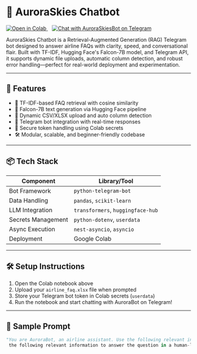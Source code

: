 # 🌌 AuroraSkies Chatbot

<p align="left">
  <a href="https://colab.research.google.com/drive/1P7I3t3IV791BKLqfq_XZTbNCJpzWagDn?usp=sharing" target="_blank">
    <img src="https://colab.research.google.com/assets/colab-badge.svg" alt="Open in Colab"/>
  </a>
  &nbsp;&nbsp;
  <a href="https://t.me/AuroraSkiesBot" target="_blank">
    <img src="https://img.shields.io/badge/Chat%20with%20AuroraBot-telegram-blue?logo=telegram" alt="Chat with AuroraSkiesBot on Telegram"/>
  </a>
</p>


AuroraSkies Chatbot is a Retrieval-Augmented Generation (RAG) Telegram bot designed to answer airline FAQs with clarity, speed, and conversational flair. Built with TF-IDF, Hugging Face's Falcon-7B model, and Telegram API, it supports dynamic file uploads, automatic column detection, and robust error handling—perfect for real-world deployment and experimentation.

---

## 🚀 Features

- 🧠 TF-IDF-based FAQ retrieval with cosine similarity  
- 🤖 Falcon-7B text generation via Hugging Face pipeline  
- 📁 Dynamic CSV/XLSX upload and auto column detection  
- 💬 Telegram bot integration with real-time responses  
- 🔐 Secure token handling using Colab secrets  
- 🛠️ Modular, scalable, and beginner-friendly codebase

---

## 📦 Tech Stack

| Component         | Library/Tool               |
|------------------|----------------------------|
| Bot Framework     | `python-telegram-bot`      |
| Data Handling     | `pandas`, `scikit-learn`   |
| LLM Integration   | `transformers`, `huggingface-hub` |
| Secrets Management| `python-dotenv`, `userdata` |
| Async Execution   | `nest-asyncio`, `asyncio`  |
| Deployment        | Google Colab               |

---

## 🛠️ Setup Instructions

1. Open the Colab notebook above  
2. Upload your `airline_faq.xlsx` file when prompted  
3. Store your Telegram bot token in Colab secrets (`userdata`)  
4. Run the notebook and start chatting with AuroraBot on Telegram!

---

## 📌 Sample Prompt

```python
"You are AuroraBot, an airline assistant. Use the following relevant information to answer the question in a human-like, conversational manner..."
 the following relevant information to answer the question in a human-like, conversational manner..."
